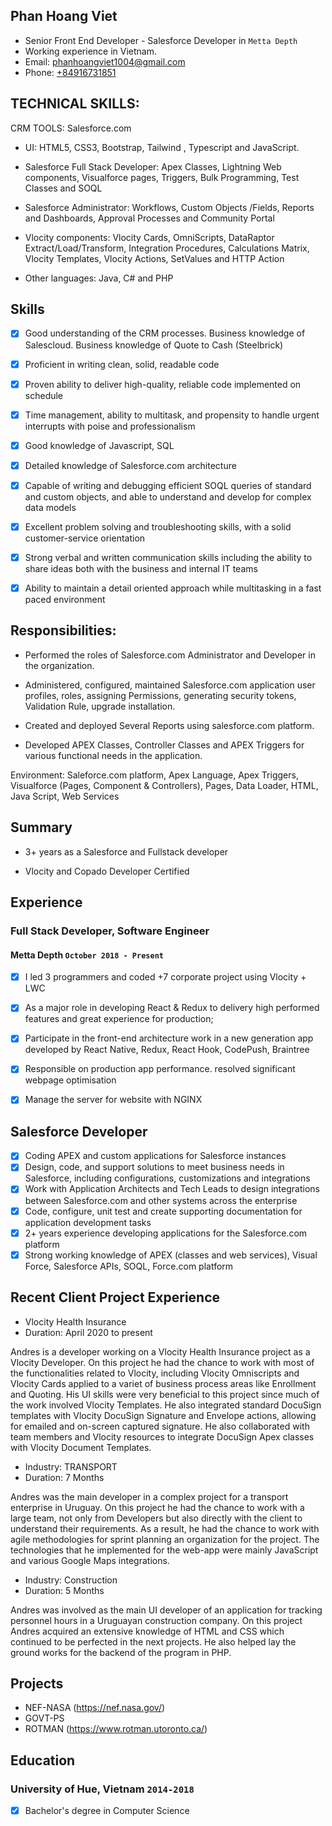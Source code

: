 ## Phan Hoang Viet

* Senior Front End Developer - Salesforce Developer in `Metta Depth`
* Working experience in Vietnam.
* Email: [phanhoangviet1004@gmail.com](phanhoangviet1004@gmail.com)
* Phone: [+84916731851](+84916731851)

## TECHNICAL SKILLS:

CRM TOOLS: Salesforce.com
- UI: HTML5, CSS3, Bootstrap, Tailwind , Typescript and JavaScript.
	
- Salesforce Full Stack Developer: Apex Classes, Lightning Web components, Visualforce pages, Triggers, Bulk Programming, Test Classes and SOQL
	
- Salesforce Administrator: Workflows, Custom Objects /Fields, Reports and Dashboards, Approval Processes and Community Portal
	
- Vlocity components: Vlocity Cards, OmniScripts, DataRaptor Extract/Load/Transform, Integration Procedures, Calculations Matrix, Vlocity Templates, Vlocity Actions, SetValues and HTTP Action
	
- Other languages: Java, C# and PHP

## Skills 
- [x] Good understanding of the CRM processes. Business knowledge of Salescloud. Business knowledge of Quote to Cash (Steelbrick)
- [x] Proficient in writing clean, solid, readable code
- [x] Proven ability to deliver high-quality, reliable code implemented on schedule
- [x] Time management, ability to multitask, and propensity to handle urgent interrupts with poise and professionalism
- [x] Good knowledge of Javascript, SQL
- [x] Detailed knowledge of Salesforce.com architecture
- [x] Capable of writing and debugging efficient SOQL queries of standard and custom objects, and able to understand and develop for complex data models
- [x] Excellent problem solving and troubleshooting skills, with a solid customer-service orientation
- [x] Strong verbal and written communication skills including the ability to share ideas both with the business and internal IT teams
- [x] Ability to maintain a detail oriented approach while multitasking in a fast paced environment


## Responsibilities:
- Performed the roles of Salesforce.com Administrator and Developer in the organization.

- Administered, configured, maintained Salesforce.com application user profiles, roles, assigning Permissions, generating security tokens, Validation Rule, upgrade installation.

- Created and deployed Several Reports using salesforce.com platform.
    
- Developed APEX Classes, Controller Classes and APEX Triggers for various functional needs in the application.


Environment: Saleforce.com platform, Apex Language, Apex Triggers, Visualforce (Pages, Component & Controllers), Pages, Data Loader, HTML, Java Script, Web Services

## Summary
- 3+ years as a Salesforce and Fullstack developer
	
- Vlocity and Copado Developer Certified

## Experience

### **Full Stack Developer, Software Engineer**
#### Metta Depth `October 2018 - Present`
- [x] I led 3 programmers and coded +7 corporate project using Vlocity + LWC
- [x] As a major role in developing React & Redux to delivery high performed features and great experience for production;
- [x] Participate in the front-end architecture work in a new generation app developed by React Native, Redux, React Hook, CodePush, Braintree 
- [x] Responsible on production app performance. resolved significant webpage optimisation
- [x] Manage the server for website with NGINX


## Salesforce Developer
- [x] Coding APEX and custom applications for Salesforce instances
- [x] Design, code, and support solutions to meet business needs in Salesforce, including configurations, customizations and integrations
- [x] Work with Application Architects and Tech Leads to design integrations between Salesforce.com and other systems across the enterprise
- [x] Code, configure, unit test and create supporting documentation for application development tasks
- [x] 2+ years experience developing applications for the Salesforce.com platform
- [x] Strong working knowledge of APEX (classes and web services), Visual Force, Salesforce APIs, SOQL, Force.com platform

## Recent Client Project Experience

- Vlocity Health Insurance
- Duration: April 2020 to present

Andres is a developer working on a Vlocity Health Insurance project as a Vlocity Developer. On this project he had the chance to work with most of the functionalities related to Vlocity, including Vlocity Omniscripts and Vlocity Cards applied to a variet of business process areas like Enrollment and Quoting. His UI skills were very beneficial to this project since much of the work involved Vlocity Templates. He also integrated standard DocuSign templates with Vlocity DocuSign Signature and Envelope actions, allowing for emailed and on-screen captured signature.  He also collaborated with team members and Vlocity resources to integrate DocuSign Apex classes with Vlocity Document Templates.   

- Industry: TRANSPORT	
- Duration: 7 Months

Andres was the main developer in a complex project for a transport enterprise in Uruguay. On this project he had the chance to work with a large team, not only from Developers but also directly with the client to understand their requirements. As a result, he had the chance to work with agile methodologies for sprint planning an organization for the project. The technologies that he implemented for the web-app were mainly JavaScript and various Google Maps integrations.  

- Industry: Construction
- Duration: 5 Months 

Andres was involved as the main UI developer of an application for tracking personnel hours in a Uruguayan construction company. On this project Andres acquired an extensive knowledge of HTML and CSS which continued to be perfected in the next projects. He also helped lay the ground works for the backend of the program in PHP. 

## Projects

- NEF-NASA (https://nef.nasa.gov/)
- GOVT-PS 
- ROTMAN (https://www.rotman.utoronto.ca/)
## Education

### University of Hue, Vietnam `2014-2018`
- [x] Bachelor's degree in Computer Science
